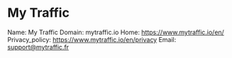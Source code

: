 
# My Traffic

Name: My Traffic
Domain: mytraffic.io
Home: https://www.mytraffic.io/en/
Privacy_policy: https://www.mytraffic.io/en/privacy
Email: support@mytraffic.fr
